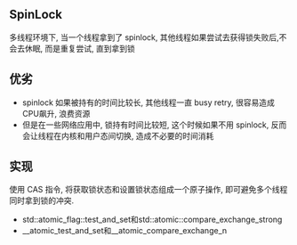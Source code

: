 ## SpinLock

多线程环境下,  当一个线程拿到了 spinlock, 其他线程如果尝试去获得锁失败后,不会去休眠,  而是重复尝试, 直到拿到锁

## 优劣

- spinlock 如果被持有的时间比较长,  其他线程一直 busy retry, 很容易造成 CPU飙升, 浪费资源
- 但是在一些网络应用中, 锁持有时间比较短, 这个时候如果不用 spinlock, 反而会让线程在内核和用户态间切换, 造成不必要的时间消耗

## 实现

使用 CAS 指令, 将获取锁状态和设置锁状态组成一个原子操作, 即可避免多个线程同时拿到锁的冲突.

* std::atomic_flag::test_and_set和std::atomic::compare_exchange_strong
* __atomic_test_and_set和__atomic_compare_exchange_n

